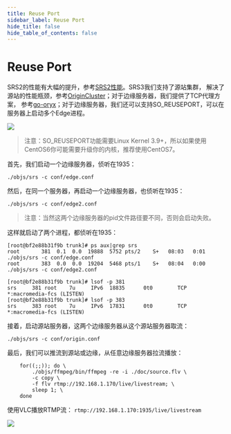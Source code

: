 ```yaml
---
title: Reuse Port
sidebar_label: Reuse Port
hide_title: false
hide_table_of_contents: false
---
```


# Reuse Port

SRS2的性能有大幅的提升，参考[SRS2性能](https://github.com/ossrs/srs/tree/2.0release#performance)。SRS3我们支持了源站集群，
解决了源站的性能瓶颈，参考[OriginCluster](./sample-origin-cluster)；对于边缘服务器，我们提供了TCP代理方案，
参考[go-oryx](https://github.com/ossrs/go-oryx)；对于边缘服务器，我们还可以支持SO_REUSEPORT，可以在服务器上启动多个Edge进程。

![](/img/doc-guides-reuse-port-001.png)

> 注意：SO_REUSEPORT功能需要Linux Kernel 3.9+，所以如果使用CentOS6你可能需要升级你的内核，推荐使用CentOS7。

首先，我们启动一个边缘服务器，侦听在1935：

```
./objs/srs -c conf/edge.conf
```

然后，在同一个服务器，再启动一个边缘服务器，也侦听在1935：

```
./objs/srs -c conf/edge2.conf
```

> 注意：当然这两个边缘服务器的pid文件路径要不同，否则会启动失败。

这样就启动了两个进程，都侦听在1935：

```
[root@bf2e88b31f9b trunk]# ps aux|grep srs
root       381  0.1  0.0  19888  5752 pts/2    S+   08:03   0:01 ./objs/srs -c conf/edge.conf
root       383  0.0  0.0  19204  5468 pts/1    S+   08:04   0:00 ./objs/srs -c conf/edge2.conf

[root@bf2e88b31f9b trunk]# lsof -p 381
srs     381 root    7u     IPv6  18835      0t0        TCP *:macromedia-fcs (LISTEN)
[root@bf2e88b31f9b trunk]# lsof -p 383
srs     383 root    7u     IPv6  17831      0t0        TCP *:macromedia-fcs (LISTEN)
```

接着，启动源站服务器，这两个边缘服务器从这个源站服务器取流：

```
./objs/srs -c conf/origin.conf 
```

最后，我们可以推流到源站或边缘，从任意边缘服务器拉流播放：

```
    for((;;)); do \
        ./objs/ffmpeg/bin/ffmpeg -re -i ./doc/source.flv \
        -c copy \
        -f flv rtmp://192.168.1.170/live/livestream; \
        sleep 1; \
    done
```

使用VLC播放RTMP流： `rtmp://192.168.1.170:1935/live/livestream`

![](https://ossrs.net/gif/v1/sls.gif?site=ossrs.io&path=/lts/doc-zh-4/doc/reuse-port)


